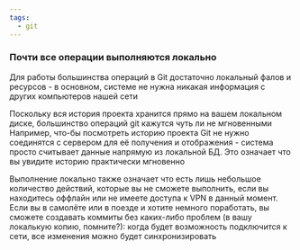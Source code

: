 ```yaml
---
tags:
  - git
---
```


### Почти все операции выполняются локально
Для работы большинства операций в Git достаточно локальный фалов и ресурсов - в основном, системе не нужна никакая информация с других компьютеров нашей сети

Поскольку вся история проекта хранится прямо на вашем локальном диске, большинство операций git кажутся чуть ли не мгновенными
Например, что-бы посмотреть историю проекта Git не нужно соединятся с сервером для её получения и отображения - система просто считывает данные напрямую из локальной БД. Это означает что вы увидите историю практически мгновенно

Выполнение локально также означает что есть лишь небольшое количество действий, которые вы не сможете выполнить, если вы находитесь оффлайн или не имеете доступа к VPN в данный момент.
Если вы в самолёте или в поезде и хотите немного поработать, вы сможете создавать коммиты без каких-либо проблем (в вашу локалькую копию, помните?): когда будет возможность подключится к сети, все изменения можно будет синхронизировать
